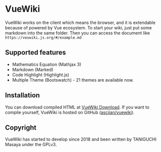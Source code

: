 # VueWiki

VueWiki works on the client which means the browser, and it is extendable because of powered by Vue ecosystem.
To start your wiki, just put some markdown into the same folder. Then you can access the document like `https://veuwiki.js.org/#/example.md`

## Supported features

- Mathematics Equation (Mathjax 3)
- Markdown (Marked)
- Code Highlight (Highlight.js)
- Multiple Theme (Bootswatch) - 21 themes are available now.

## Installation

You can download compiled HTML at [VueWiki Download](https://vuewiki.js.org/yeti/#/download.md/).
If you want to compile yourself, VueWiki is hosted on GitHub ([asciian/vuewiki](https://github.com/asciian/vuewiki/)).

## Copyright

VueWiki has started to develop since 2018 and been written by TANIGUCHI Masaya under the GPLv3.
